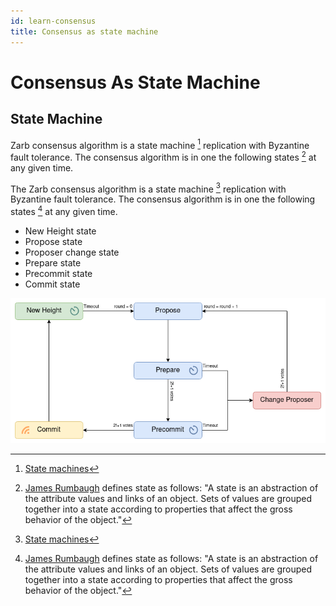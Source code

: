 ```yaml
---
id: learn-consensus
title: Consensus as state machine
---
```


# Consensus As State Machine

## State Machine

Zarb consensus algorithm is a state machine [^first] replication with Byzantine fault tolerance. The
consensus algorithm is in one the following states [^second] at any given time.

The Zarb consensus algorithm is a state machine [^first] replication with Byzantine fault tolerance.
The consensus algorithm is in one the following states [^second] at any given time.

- New Height state
- Propose state
- Proposer change state
- Prepare state
- Precommit state
- Commit state

![Zarb consensus states](../assets/images/zarb-consensus-states.png)

[^first]: [State machines](https://en.wikipedia.org/wiki/Finite-state_machine)
[^second]:
    [James Rumbaugh](https://en.wikipedia.org/wiki/James_Rumbaugh) defines state as follows: "A
    state is an abstraction of the attribute values and links of an object. Sets of values are
    grouped together into a state according to properties that affect the gross behavior of the
    object."
